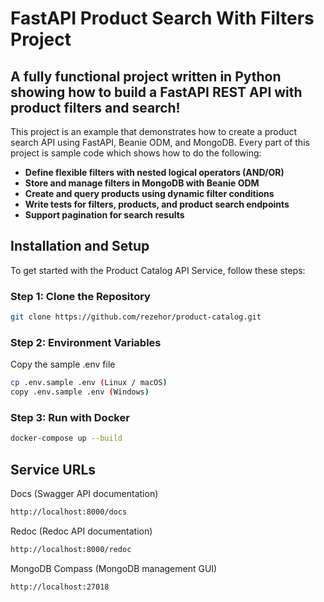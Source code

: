 # FastAPI Product Search With Filters Project

## A fully functional project written in Python showing how to build a FastAPI REST API with product filters and search!

This project is an example that demonstrates how to create a product search API using FastAPI, 
Beanie ODM, and MongoDB. Every part of this project is sample code which shows how to do the 
following:

- **Define flexible filters with nested logical operators (AND/OR)**
- **Store and manage filters in MongoDB with Beanie ODM**
- **Create and query products using dynamic filter conditions**
- **Write tests for filters, products, and product search endpoints**
- **Support pagination for search results**

## Installation and Setup
To get started with the Product Catalog API Service, follow these steps:

### Step 1: Clone the Repository
```bash
git clone https://github.com/rezehor/product-catalog.git
```
### Step 2: Environment Variables
Copy the sample .env file
```bash
cp .env.sample .env (Linux / macOS)
copy .env.sample .env (Windows)
```
### Step 3: Run with Docker
```bash
docker-compose up --build
```
## Service URLs
Docs (Swagger API documentation)
```bash
http://localhost:8000/docs
```
Redoc (Redoc API documentation)
```bash
http://localhost:8000/redoc
```
MongoDB Compass (MongoDB management GUI)
```bash
http://localhost:27018
```